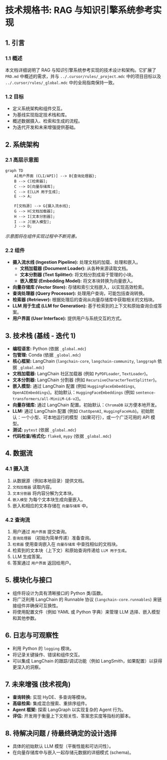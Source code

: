 # 技术规格书: RAG 与知识引擎系统参考实现

## 1. 引言

### 1.1 概述
本文档详细说明了 RAG 与知识引擎系统参考实现的技术设计和架构。它扩展了 `PRD.md` 中概述的需求，并与 `../.cursor/rules/_project.mdc` 中的项目目标以及 `../.cursor/rules/_global.mdc` 中的全局指南保持一致。

### 1.2 目标
*   定义系统架构和组件交互。
*   为基线实现指定技术栈和库。
*   概述数据摄入、检索和生成的流程。
*   为迭代开发和未来增强提供基础。

## 2. 系统架构

### 2.1 高层示意图
```mermaid
graph TD
    A[用户界面 (CLI/API)] --> B{查询处理器};
    B --> C[检索器];
    C --> D[向量存储库];
    C --> E[LLM 用于生成];
    E --> A;

    F[文档源] --> G{摄入流水线};
    G --> H[文档加载器];
    H --> I[文本分割器];
    I --> J[嵌入模型];
    J --> D;
```
*示意图将在组件实现过程中不断完善。*

### 2.2 组件
*   **摄入流水线 (Ingestion Pipeline):** 处理文档的加载、处理和嵌入。
    *   **文档加载器 (Document Loader):** 从各种来源读取文档。
    *   **文本分割器 (Text Splitter):** 将文档分割成易于管理的小块。
    *   **嵌入模型 (Embedding Model):** 将文本块转换为向量嵌入。
*   **向量存储库 (Vector Store):** 存储和索引文档嵌入，以实现高效检索。
*   **查询处理器 (Query Processor):** 处理用户查询，可能包括查询转换。
*   **检索器 (Retriever):** 根据处理后的查询从向量存储库中获取相关的文档块。
*   **LLM 用于生成 (LLM for Generation):** 基于检索到的上下文和原始查询合成答案。
*   **用户界面 (User Interface):** 提供用户与系统交互的方式。

## 3. 技术栈 (基线 - 迭代 1)

*   **编程语言:** Python (依据 `_global.mdc`)
*   **包管理:** Conda (依据 `_global.mdc`)
*   **核心框架:** LangChain (`langchain-core`, `langchain-community`, `langgraph` 依据 `_global.mdc`)
*   **文档加载器:** LangChain 社区加载器 (例如 `PyPDFLoader`, `TextLoader`)。
*   **文本分割器:** LangChain 分割器 (例如 `RecursiveCharacterTextSplitter`)。
*   **嵌入模型:** 通过 LangChain 配置 (例如 `HuggingFaceEmbeddings`, `OpenAIEmbeddings`)。初始默认：`HuggingFaceEmbeddings` (例如 `sentence-transformers/all-MiniLM-L6-v2`)。
*   **向量存储库:** 通过 LangChain 配置。初始默认：`ChromaDB` 以方便本地开发。
*   **LLM:** 通过 LangChain 配置 (例如 `ChatOpenAI`, `HuggingFaceHub`)。初始默认：一个小型、可本地运行的模型（如果可行），或一个广泛可用的 API 模型。
*   **测试:** `pytest` (依据 `_global.mdc`)
*   **代码检查/格式化:** `flake8`, `mypy` (依据 `_global.mdc`)

## 4. 数据流

### 4.1 摄入流
1.  从数据源（例如本地目录）提供文档。
2.  `文档加载器` 读取内容。
3.  `文本分割器` 将内容分解为文本块。
4.  `嵌入模型` 为每个文本块生成向量嵌入。
5.  嵌入和相应的文本存储在 `向量存储库` 中。

### 4.2 查询流
1.  用户通过 `用户界面` 提交查询。
2.  `查询处理器` （初始为简单传递）准备查询。
3.  `检索器` 使用查询嵌入在 `向量存储库` 中查找相似的文档块。
4.  检索到的文本块（上下文）和原始查询传递给 `LLM 用于生成`。
5.  LLM 生成答案。
6.  答案通过 `用户界面` 返回给用户。

## 5. 模块化与接口
*   组件将设计为具有清晰接口的 Python 类/函数。
*   将广泛利用 LangChain 的 Runnable 协议 (`langchain-core.runnables`) 来链接组件并确保可互换性。
*   将使用配置文件（例如 YAML 或 Python 字典）来管理 LLM 选择、嵌入模型和其他参数。

## 6. 日志与可观察性
*   利用 Python 的 `logging` 模块。
*   将记录关键操作、错误和组件交互。
*   可以集成 LangChain 的跟踪/调试功能（例如 LangSmith，如果配置）以获得更深入的洞察。

## 7. 未来增强 (技术视角)
*   **查询转换:** 实现 HyDE、多查询等模块。
*   **高级检索:** 集成混合搜索、重排序组件。
*   **Agent 框架:** 探索 LangGraph 以实现复杂的 Agent 行为。
*   **评估:** 开发用于衡量上下文相关性、答案忠实度等指标的脚本。

## 8. 待解决问题 / 待最终确定的设计选择
*   具体的初始默认 LLM 模型（平衡性能和可访问性）。
*   在向量存储库中与嵌入一起存储元数据的详细模式 (schema)。 